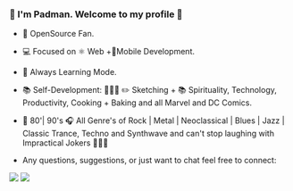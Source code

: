 ### 🙏  I'm Padman. Welcome to my profile 🥳

- 🔭  OpenSource Fan.
- 💻  Focused on ⚛ Web +📱Mobile Development.
- 🌱  Always Learning Mode.
- 📚  Self-Development: 🎸🎵🤘 ✏️ Sketching + 📚 Spirituality, Technology, Productivity, Cooking + Baking and all Marvel and DC Comics. 
- 🎵  80'| 90's 🎧 All Genre's of Rock  |  Metal |  Neoclassical |  Blues |  Jazz |  Classic Trance, Techno and Synthwave and can't stop laughing with   Impractical Jokers 🤣🤣🤣

- Any questions, suggestions, or just want to chat feel free to connect:

[<img src="https://img.shields.io/badge/LinkedIn-0077B5?style=for-the-badge&logo=linkedin&logoColor=white" />][LinkedIn]
[<img src="https://img.shields.io/badge/Gmail-D14836?style=for-the-badge&logo=gmail&logoColor=white" />][gmail] 

[Linkedin]: https://www.linkedin.com/in/padman-selvamanickam
[gmail]: mailto:endlessgalaxy15@gmail.com
<!--
**Padman83/Padman83** is a ✨ _special_ ✨ repository because its `README.md` (this file) appears on your GitHub profile.

Here are some ideas to get you started:

- 🔭 I’m currently working on ...
- 🌱 I’m currently learning ...
- 👯 I’m looking to collaborate on ...
- 🤔 I’m looking for help with ...
- 💬 Ask me about ...
- 📫 How to reach me: ...
- 😄 Pronouns: ...
- ⚡ Fun fact: ...
-->
